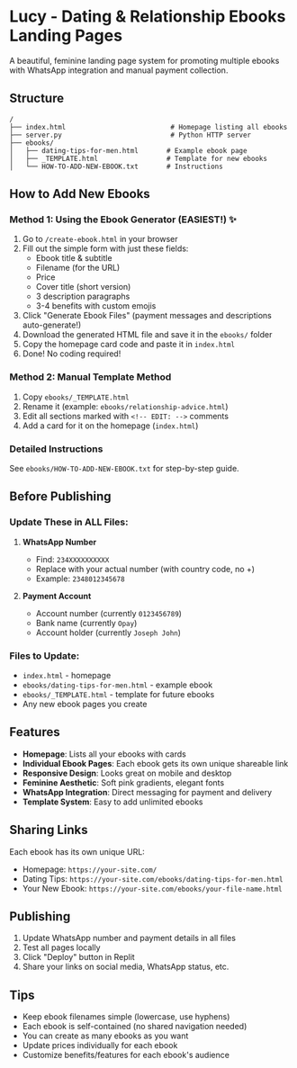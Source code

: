 # Lucy - Dating & Relationship Ebooks Landing Pages

A beautiful, feminine landing page system for promoting multiple ebooks with WhatsApp integration and manual payment collection.

## Structure

```
/
├── index.html                          # Homepage listing all ebooks
├── server.py                           # Python HTTP server
├── ebooks/
│   ├── dating-tips-for-men.html       # Example ebook page
│   ├── _TEMPLATE.html                 # Template for new ebooks
│   └── HOW-TO-ADD-NEW-EBOOK.txt       # Instructions
```

## How to Add New Ebooks

### Method 1: Using the Ebook Generator (EASIEST!) ✨
1. Go to `/create-ebook.html` in your browser
2. Fill out the simple form with just these fields:
   - Ebook title & subtitle
   - Filename (for the URL)
   - Price
   - Cover title (short version)
   - 3 description paragraphs
   - 3-4 benefits with custom emojis
3. Click "Generate Ebook Files" (payment messages and descriptions auto-generate!)
4. Download the generated HTML file and save it in the `ebooks/` folder
5. Copy the homepage card code and paste it in `index.html`
6. Done! No coding required!

### Method 2: Manual Template Method
1. Copy `ebooks/_TEMPLATE.html` 
2. Rename it (example: `ebooks/relationship-advice.html`)
3. Edit all sections marked with `<!-- EDIT: -->` comments
4. Add a card for it on the homepage (`index.html`)

### Detailed Instructions
See `ebooks/HOW-TO-ADD-NEW-EBOOK.txt` for step-by-step guide.

## Before Publishing

### Update These in ALL Files:

1. **WhatsApp Number**
   - Find: `234XXXXXXXXXX`
   - Replace with your actual number (with country code, no +)
   - Example: `2348012345678`

2. **Payment Account**
   - Account number (currently `0123456789`)
   - Bank name (currently `Opay`)
   - Account holder (currently `Joseph John`)

### Files to Update:
- `index.html` - homepage
- `ebooks/dating-tips-for-men.html` - example ebook
- `ebooks/_TEMPLATE.html` - template for future ebooks
- Any new ebook pages you create

## Features

- **Homepage**: Lists all your ebooks with cards
- **Individual Ebook Pages**: Each ebook gets its own unique shareable link
- **Responsive Design**: Looks great on mobile and desktop
- **Feminine Aesthetic**: Soft pink gradients, elegant fonts
- **WhatsApp Integration**: Direct messaging for payment and delivery
- **Template System**: Easy to add unlimited ebooks

## Sharing Links

Each ebook has its own unique URL:
- Homepage: `https://your-site.com/`
- Dating Tips: `https://your-site.com/ebooks/dating-tips-for-men.html`
- Your New Ebook: `https://your-site.com/ebooks/your-file-name.html`

## Publishing

1. Update WhatsApp number and payment details in all files
2. Test all pages locally
3. Click "Deploy" button in Replit
4. Share your links on social media, WhatsApp status, etc.

## Tips

- Keep ebook filenames simple (lowercase, use hyphens)
- Each ebook is self-contained (no shared navigation needed)
- You can create as many ebooks as you want
- Update prices individually for each ebook
- Customize benefits/features for each ebook's audience

